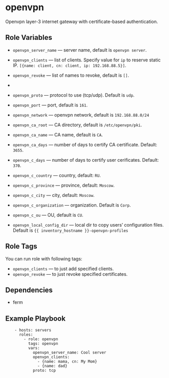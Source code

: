 openvpn
=========

Openvpn layer-3 internet gateway with certificate-based authentication.

Role Variables
--------------

* `openvpn_server_name` — server name, default is `openvpn server`.
* `openvpn_clients` — list of clients. Specify value for `ip` to reserve static IP. `[{name: client, cn: client, ip: 192.168.88.5}]`.
* `openvpn_revoke` — list of names to revoke, default is `[]`.
* 
* `openvpn_proto` — protocol to use (tcp/udp). Default is `udp`.
* `openvpn_port` — port, default is `161`.
* `openvpn_network` — openvpn network, default is `192.168.88.0/24`

* `openvpn_ca_root` — CA directory, default is `/etc/openvpn/pki`.

* `openvpn_ca_name` — CA name, default is `CA`.
* `openvpn_ca_days` — number of days to certify CA certificate. Default: `3655`.
* `openvpn_c_days` — number of days to certify user cerificates. Default: `370`.
* `openvpn_c_country` — country, default: `RU`.
* `openvpn_c_province` — province, default: `Moscow`.
* `openvpn_c_city` — city, default: `Moscow`.
* `openvpn_c_organization` — organization. Default is `Corp`.
* `openvpn_c_ou` — OU, default is `CU`.

* `openvpn_local_config_dir` — local dir to copy users’ configuration files. Default is `{{ inventory_hostname }}-openvpn-profiles`

Role Tags
---------

You can run role with following tags:
* `openvpn_clients` — to just add specified clients.
* `openvpn_revoke` — to just revoke specified certificates.

Dependencies
------------

* ferm

Example Playbook
----------------

```
    - hosts: servers
      roles:
        - role: openvpn
          tags: openvpn
          vars:
            openvpn_server_name: Cool server
            openvpn_clients:
              - {name: mama, cn: My Mom}
              - {name: dad}
            proto: tcp
```
